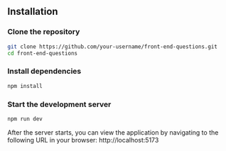 ## Installation

### Clone the repository

```bash
git clone https://github.com/your-username/front-end-questions.git
cd front-end-questions
```

### Install dependencies

```bash
npm install
```

### Start the development server

```bash
npm run dev
```

After the server starts, you can view the application by navigating to the following URL in your browser: http://localhost:5173
